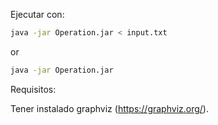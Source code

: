 Ejecutar con:
```sh
java -jar Operation.jar < input.txt
```
or
```sh
java -jar Operation.jar
```



Requisitos:

Tener instalado graphviz (https://graphviz.org/).

